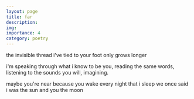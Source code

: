 ```yaml
---
layout: page
title: far
description: 
img:
importance: 4
category: poetry
---
```


the invisible thread
i've tied to your foot
only grows longer

i'm speaking through what
i know to be you,
reading the same words,
listening to the sounds you will,
imagining.

maybe you're near
because you wake every
night that i sleep
we once said i was the sun
and you the moon